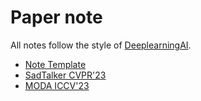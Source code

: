 # Paper note
All notes follow the style of [DeeplearningAI](https://www.deeplearning.ai/the-batch/tag/research/).

- [Note Template](https://github.com/Jason-cs18/awesome-avatar/blob/main/notes/example.md)
- [SadTalker CVPR'23](https://github.com/Jason-cs18/awesome-avatar/blob/main/notes/sadtalker.md)
- [MODA ICCV'23](https://github.com/Jason-cs18/awesome-avatar/blob/main/notes/moda.md)
